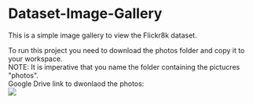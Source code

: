 # Dataset-Image-Gallery
This is a simple image gallery to view the Flickr8k dataset.

To run this project you need to download the photos folder and copy it to your workspace.
<br/>NOTE: It is imperative that you name the folder containing the pictucres "photos".
<br/>Google Drive link to dwonlaod the photos:<br/>
<img src="Dataset Image Gallery.gif"></img>
